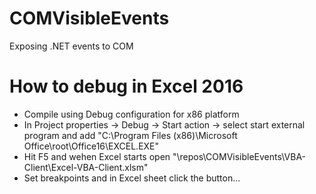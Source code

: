 # COMVisibleEvents
Exposing .NET events to COM

# How to debug in Excel 2016
- Compile using Debug configuration for x86 platform
- In Project properties -> Debug -> Start action -> select start external program and add "C:\Program Files (x86)\Microsoft Office\root\Office16\EXCEL.EXE"
- Hit F5 and wehen Excel starts open "\repos\COMVisibleEvents\VBA-Client\Excel-VBA-Client.xlsm"
- Set breakpoints and in Excel sheet click the button...
